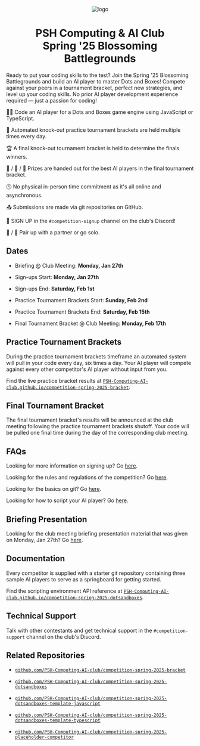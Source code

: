 <div align="center">

![logo](./.assets/logo.webp)

# PSH Computing & AI Club<br />Spring '25 Blossoming Battlegrounds

</div>

Ready to put your coding skills to the test? Join the Spring '25 Blossoming Battlegrounds and build an AI player to master Dots and Boxes! Compete against your peers in a tournament bracket, perfect new strategies, and level up your coding skills. No prior AI player development experience required — just a passion for coding!

:technologist: Code an AI player for a Dots and Boxes game engine using JavaScript or TypeScript.

:calendar: Automated knock-out practice tournament brackets are held multiple times every day.

:trophy: A final knock-out tournament bracket is held to determine the finals winners.

:1st_place_medal: / :2nd_place_medal: / :3rd_place_medal: Prizes are handed out for the best AI players in the final tournament bracket.

:clock4: No physical in-person time commitment as it's all online and asynchronous.

:outbox_tray: Submissions are made via git repositories on GitHub.

:pencil: SIGN UP in the `#competition-signup` channel on the club's Discord!

:bust_in_silhouette: / :busts_in_silhouette: Pair up with a partner or go solo.

## Dates

- Briefing @ Club Meeting: **Monday, Jan 27th**

- Sign-ups Start: **Monday, Jan 27th**

- Sign-ups End: **Saturday, Feb 1st**

- Practice Tournament Brackets Start: **Sunday, Feb 2nd**

- Practice Tournament Brackets End: **Saturday, Feb 15th**

- Final Tournament Bracket @ Club Meeting: **Monday, Feb 17th**

## Practice Tournament Brackets

During the practice tournament brackets timeframe an automated system will pull in your code every day, six times a day. Your AI player will compete against every other competitor's AI player without input from you.

Find the live practice bracket results at [`PSH-Computing-AI-club.github.io/competition-spring-2025-bracket`](https://PSH-Computing-AI-club.github.io/competition-spring-2025-bracket).

## Final Tournament Bracket

The final tournament bracket's results will be announced at the club meeting following the practice tournament brackets shutoff. Your code will be pulled one final time during the day of the corresponding club meeting.

## FAQs

Looking for more information on signing up? Go [here](./signing-up.md).

Looking for the rules and regulations of the competition? Go [here](./rules-and-regulations.md).

Looking for the basics on git? Go [here](./git-repositories.md).

Looking for how to script your AI player? Go [here](./ai-player-scripting.md).

## Briefing Presentation

Looking for the club meeting briefing presentation material that was given on Monday, Jan 27th? Go [here](./Compeition%20Club%20Meeting%20Briefing.pdf).

## Documentation

Every competitor is supplied with a starter git repository containing three sample AI players to serve as a springboard for getting started.

Find the scripting environment API reference at [`PSH-Computing-AI-club.github.io/competition-spring-2025-dotsandboxes`](https://PSH-Computing-AI-club.github.io/competition-spring-2025-dotsandboxes).

## Technical Support

Talk with other contestants and get technical support in the `#competition-support` channel on the club's Discord.

## Related Repositories

- [`github.com/PSH-Computing-AI-club/competition-spring-2025-bracket`](https://github.com/PSH-Computing-AI-club/competition-spring-2025-bracket)

- [`github.com/PSH-Computing-AI-club/competition-spring-2025-dotsandboxes`](https://github.com/PSH-Computing-AI-club/competition-spring-2025-dotsandboxes)

- [`github.com/PSH-Computing-AI-club/competition-spring-2025-dotsandboxes-template-javascript`](https://github.com/PSH-Computing-AI-club/competition-spring-2025-dotsandboxes-template-javascript)

- [`github.com/PSH-Computing-AI-club/competition-spring-2025-dotsandboxes-template-typescript`](https://github.com/PSH-Computing-AI-club/competition-spring-2025-dotsandboxes-template-typescript)

- [`github.com/PSH-Computing-AI-club/competition-spring-2025-placeholder-competitor`](https://github.com/PSH-Computing-AI-club/competition-spring-2025-placeholder-competitor)
